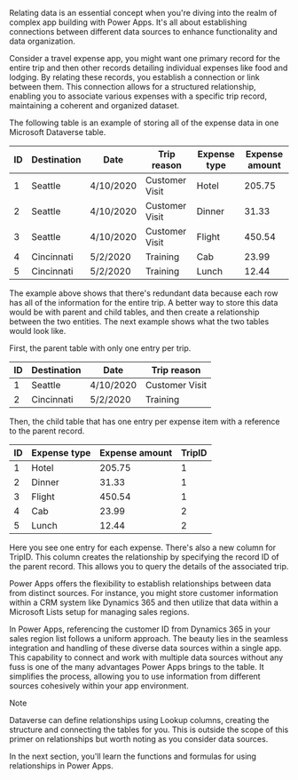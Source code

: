 Relating data is an essential concept when you're diving into the realm of complex app building with Power Apps. It's all about establishing connections between different data sources to enhance functionality and data organization.

Consider a travel expense app, you might want one primary record for the entire trip and then other records detailing individual expenses like food and lodging. By relating these records, you establish a connection or link between them. This connection allows for a structured relationship, enabling you to associate various expenses with a specific trip record, maintaining a coherent and organized dataset.

The following table is an example of storing all of the expense data in
one Microsoft Dataverse table.

| ID | Destination | Date      | Trip reason    | Expense type | Expense amount  |
| - | -----------|----------|---------------|-------------|----------------|
| 1  | Seattle     | 4/10/2020 | Customer Visit | Hotel        | 205.75          |
| 2  | Seattle     | 4/10/2020 | Customer Visit | Dinner       | 31.33           |
| 3  | Seattle     | 4/10/2020 | Customer Visit | Flight       | 450.54          |
| 4  | Cincinnati  | 5/2/2020  | Training       | Cab          | 23.99           |
| 5  | Cincinnati  | 5/2/2020  | Training       | Lunch        | 12.44           |

The example above shows that there's redundant data because each row has all of the information for the entire trip. A better way to store this data would be with parent and child tables, and then create a relationship between the two entities. The next example shows what the two tables would look like.

First, the parent table with only one entry per trip.

| ID | Destination | Date      | Trip reason    |
| - | -----------|----------|---------------|
| 1  | Seattle     | 4/10/2020 | Customer Visit |
| 2  | Cincinnati  | 5/2/2020  | Training       |

Then, the child table that has one entry per expense item with a
reference to the parent record.

| ID | Expense type | Expense amount | TripID       |
| -  | -------------|---------------|-------------|
| 1  | Hotel        | 205.75         | 1            |
| 2  | Dinner       | 31.33          | 1            |
| 3  | Flight       | 450.54         | 1            |
| 4  | Cab          | 23.99          | 2            |
| 5  | Lunch        | 12.44          | 2            |

Here you see one entry for each expense. There's also a new column for
TripID. This column creates the relationship by specifying the record ID
of the parent record. This allows you to query the details of the
associated trip.

Power Apps offers the flexibility to establish relationships between data from distinct sources. For instance, you might store customer information within a CRM system like Dynamics 365 and then utilize that data within a Microsoft Lists setup for managing sales regions.

In Power Apps, referencing the customer ID from Dynamics 365 in your sales region list follows a uniform approach. The beauty lies in the seamless integration and handling of these diverse data sources within a single app. This capability to connect and work with multiple data sources without any fuss is one of the many advantages Power Apps brings to the table. It simplifies the process, allowing you to use information from different sources cohesively within your app environment.

> [!NOTE]
> Dataverse can define relationships using Lookup columns, creating the structure and connecting the tables for you. This is outside the scope of this primer on relationships but worth noting as you consider data sources.

In the next section, you'll learn the functions and formulas for
using relationships in Power Apps.
